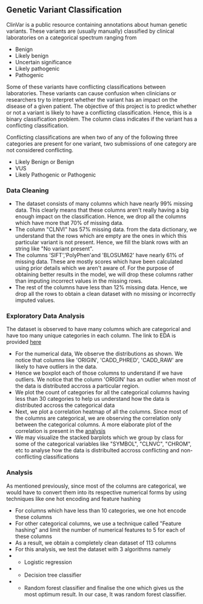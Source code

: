 ## Genetic Variant Classification

ClinVar is a public resource containing annotations about human genetic variants. 
These variants are (usually manually) classified by clinical laboratories on a categorical spectrum ranging from 
* Benign
* Likely benign 
* Uncertain significance 
* Likely pathogenic 
* Pathogenic

Some of these variants have conflicting classifications between laboratories. These variants can cause confusion when clinicians or researchers try to interpret whether the variant has an impact on the disease of a given patient.
The objective of this project is to predict whether or not a variant is likely to have a conflicting classification. Hence, this is a binary classification problem. The column class indicates if the variant has a conflicting classification. 

Conflicting classifications are when two of any of the following three categories are present for one variant, two submissions of one category are not considered conflicting.

* Likely Benign or Benign
* VUS
* Likely Pathogenic or Pathogenic

### Data Cleaning
* The dataset consists of many columns which have nearly 99% missing data. This clearly means that these columns aren't really having a big enough impact on the classification. Hence, we drop all the columns which have more that 70% of missing data.
* The column "CLNVI" has 57% missing data. from the data dictionary, we understand that the rows which are empty are the ones in which this particular variant is not present. Hence, we fill the blank rows with an string like "No variant present".
* The columns 'SIFT','PolyPhen'and 'BLOSUM62' have nearly 61% of missing data. These are mostly scores which have been calculated using prior details which we aren't aware of. For the purpose of obtaining better results in the model, we will drop these columns rather than imputing incorrect values in the missing rows.
* The rest of the columns have less than 12% missing data. Hence, we drop all the rows to obtain a clean dataset with no missing or incorrectly imputed values.

### Exploratory Data Analysis
The dataset is observed to have many columns which are categorical and have too many unique categories in each column. 
The link to EDA is provided [here](https://github.com/raksha592/Big-Data-Intelligence-and-Analytics-/blob/master/Assignment%201/Assignment%201-Part%20A-EDA.ipynb)
* For the numerical data, We observe the distributions as shown. We notice that columns like 'ORIGIN', 'CADD_PHRED', 'CADD_RAW' are likely to have outliers in the data.
* Hence we boxplot each of those columns to understand if we have outliers. We notice that the column 'ORIGIN' has an outlier when most of the data is distributed accross a particular region.
* We plot the count of categories for all the categorical columns having less than 30 categories to help us understand how the data is distributed accross the categorical data
* Next, we plot a correlation heatmap of all the columns. Since most of the columns are categorical, we are observing the correlation only between the categorical columns. A more elaborate plot of the correlation is present in the [analysis](https://github.com/raksha592/Big-Data-Intelligence-and-Analytics-/blob/master/Assignment%201/Assignment%201-Part%20B-Analysis.ipynb)
* We may visualize the stacked barplots which we group by class for some of the categorical variables like "SYMBOL", "CLNVC", "CHROM", etc to analyse how the data is distribulted accross conflicting and non-conflicting classifications

### Analysis
As mentioned previously, since most of the columns are categorical, we would have to convert them into its respective numerical forms by using techniques like one hot encoding and feature hashing
* For columns which have less than 10 categories, we one hot encode these columns
* For other categorical columns, we use a technique called "Feature hashing" and limit the number of numerical features to 5 for each of these columns
* As a result, we obtain a completely clean dataset of 113 columns
* For this analysis, we test the dataset with 3 algorithms namely 
* - Logistic regression
* - Decision tree classifier
* - Random forest classifier
and finalise the one which gives us the most optimum result. In our case, It was random forest classifier.
